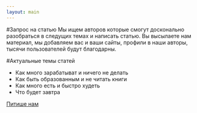 ```yaml
---
layout: main
---
```


#Запрос на статью
Мы ищем авторов которые смогут досконально разобраться в следущих темах и написать статью.
Вы высылаете нам материал, мы добавляем вас и ваши сайты, профили в наши авторы, тысячи пользователей будут благодарны.

#Актуальные темы статей

* Как много зарабатыват и ничего не делать
* Как быть образованным и не читать книги
* Как много есть и быстро худеть
* Что будет завтра

[Питише нам](/content/napisat-v-redaktsiyu.html)
